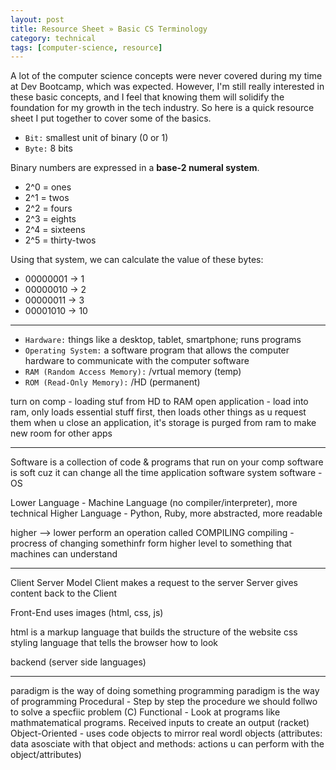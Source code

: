 ```yaml
---
layout: post
title: Resource Sheet » Basic CS Terminology
category: technical
tags: [computer-science, resource]
---
```


<!-- more -->

A lot of the computer science concepts were never covered during my time at Dev Bootcamp, which was expected. However, I'm still really interested in these basic concepts, and I feel that knowing them will solidify the foundation for my growth in the tech industry. So here is a quick resource sheet I put together to cover some of the basics.

- `Bit:` smallest unit of binary (0 or 1)
- `Byte:` 8 bits

Binary numbers are expressed in a **base-2 numeral system**.

- 2^0 = ones
- 2^1 = twos
- 2^2 = fours
- 2^3 = eights
- 2^4 = sixteens
- 2^5 = thirty-twos

Using that system, we can calculate the value of these bytes:

* 00000001 -> 1
* 00000010 -> 2
* 00000011 -> 3
* 00001010 -> 10

* * *

- `Hardware:` things like a desktop, tablet, smartphone; runs programs
- `Operating System:` a software program that allows the computer hardware to communicate with the computer software
- `RAM (Random Access Memory):` /vrtual memory (temp)
- `ROM (Read-Only Memory):` /HD (permanent)

turn on comp - loading stuf from HD to RAM
open application - load into ram, only loads essential stuff first, then loads other things as u request them
when u close an application, it's storage is purged from ram to make new room for other apps

* * *

Software is a collection of code & programs that run on your comp
software is soft cuz it can change all the time
application software
system software - OS

Lower Language - Machine Language (no compiler/interpreter), more technical
Higher Language - Python, Ruby, more abstracted, more readable

higher --> lower
perform an operation called COMPILING
compiling - procress of changing somethinfr form higher level to something that machines can understand

* * *

Client Server Model
Client makes a request to the server
Server gives content back to the Client

Front-End uses images (html, css, js)

html is a markup language that builds the structure of the website
css styling language that tells the browser how to look

backend (server side languages)

* * *

paradigm is the way of doing something
programming paradigm is the way of programming
Procedural - Step by step the procedure we should follwo to solve a specfiic problem (C)
Functional - Look at programs like mathmatematical programs. Received inputs to create an output (racket)
Object-Oriented - uses code objects to mirror real wordl objects (attributes: data asosciate with that object and methods: actions u can perform with the object/attributes)


